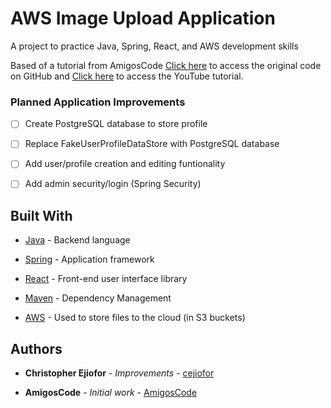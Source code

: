 # AWS Image Upload Application
A project to practice Java, Spring, React, and AWS development skills

Based of a tutorial from AmigosCode [Click here](https://github.com/amigoscode/spring-s3-react-file-upload) to access the original code on GitHub and [Click here](https://www.youtube.com/watch?v=i-hoSg8iRG0) to access the YouTube tutorial.

### Planned Application Improvements

- [ ] Create PostgreSQL database to store profile
- [ ] Replace FakeUserProfileDataStore with PostgreSQL database
- [ ] Add user/profile creation and editing funtionality
- [ ] Add admin security/login (Spring Security)


## Built With

* [Java](https://docs.oracle.com/javase/8/docs/api/) - Backend language
* [Spring](https://docs.spring.io/spring/docs/current/spring-framework-reference//) - Application framework

* [React](https://reactjs.org/docs/getting-started.html) - Front-end user interface library
* [Maven](https://maven.apache.org/) - Dependency Management
* [AWS](https://docs.aws.amazon.com/) - Used to store files to the cloud (in S3 buckets)


## Authors

* **Christopher Ejiofor** - *Improvements* - [cejiofor](https://github.com/cejiofor)

* **AmigosCode** - *Initial work* - [AmigosCode](https://github.com/amigoscode)
